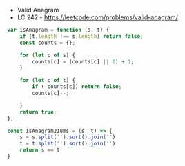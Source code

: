 - Valid Anagram
- LC 242 - https://leetcode.com/problems/valid-anagram/


```js
var isAnagram = function (s, t) {
	if (t.length !== s.length) return false;
	const counts = {};

	for (let c of s) {
		counts[c] = (counts[c] || 0) + 1;
	}

	for (let c of t) {
		if (!counts[c]) return false;
		counts[c]--;

	}
	return true;
};
```


```js
const isAnagram218ms = (s, t) => {
	s = s.split('').sort().join('')
	t = t.split('').sort().join('')
	return s == t
}
```